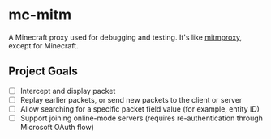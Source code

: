 # mc-mitm
A Minecraft proxy used for debugging and testing.
It's like [mitmproxy](https://github.com/mitmproxy/mitmproxy), except for Minecraft.

## Project Goals
- [ ] Intercept and display packet
- [ ] Replay earlier packets, or send new packets to the client or server
- [ ] Allow searching for a specific packet field value (for example, entity ID)
- [ ] Support joining online-mode servers (requires re-authentication through Microsoft OAuth flow)